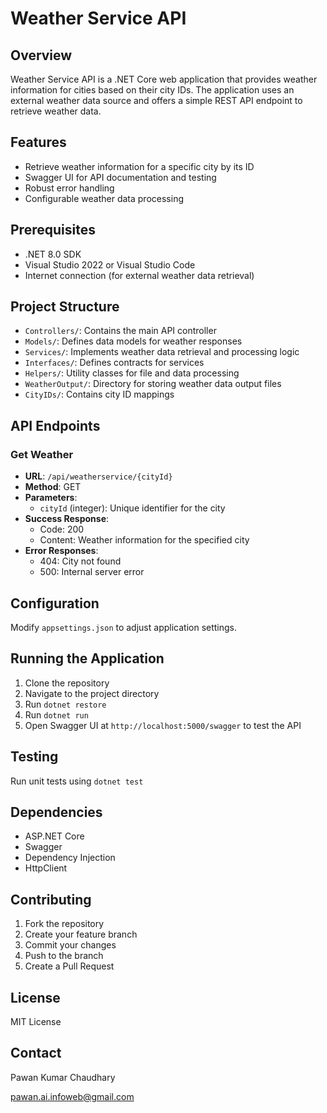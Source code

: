 # Weather Service API

## Overview
Weather Service API is a .NET Core web application that provides weather information for cities based on their city IDs. The application uses an external weather data source and offers a simple REST API endpoint to retrieve weather data.

## Features
- Retrieve weather information for a specific city by its ID
- Swagger UI for API documentation and testing
- Robust error handling
- Configurable weather data processing

## Prerequisites
- .NET 8.0 SDK
- Visual Studio 2022 or Visual Studio Code
- Internet connection (for external weather data retrieval)

## Project Structure
- `Controllers/`: Contains the main API controller
- `Models/`: Defines data models for weather responses
- `Services/`: Implements weather data retrieval and processing logic
- `Interfaces/`: Defines contracts for services
- `Helpers/`: Utility classes for file and data processing
- `WeatherOutput/`: Directory for storing weather data output files
- `CityIDs/`: Contains city ID mappings

## API Endpoints
### Get Weather
- **URL**: `/api/weatherservice/{cityId}`
- **Method**: GET
- **Parameters**: 
  - `cityId` (integer): Unique identifier for the city
- **Success Response**: 
  - Code: 200
  - Content: Weather information for the specified city
- **Error Responses**:
  - 404: City not found
  - 500: Internal server error

## Configuration
Modify `appsettings.json` to adjust application settings.

## Running the Application
1. Clone the repository
2. Navigate to the project directory
3. Run `dotnet restore`
4. Run `dotnet run`
5. Open Swagger UI at `http://localhost:5000/swagger` to test the API

## Testing
Run unit tests using `dotnet test`

## Dependencies
- ASP.NET Core
- Swagger
- Dependency Injection
- HttpClient

## Contributing
1. Fork the repository
2. Create your feature branch
3. Commit your changes
4. Push to the branch
5. Create a Pull Request

## License
MIT License

## Contact
Pawan Kumar Chaudhary

pawan.ai.infoweb@gmail.com